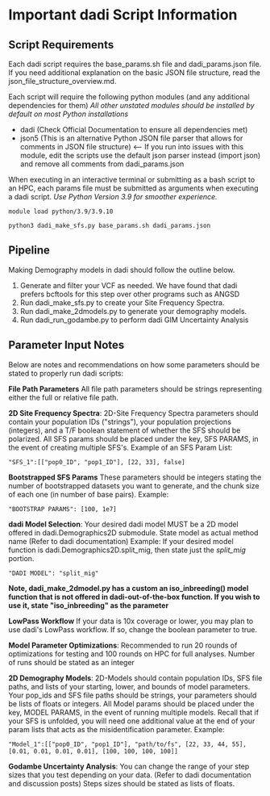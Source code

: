# Important dadi Script Information

## Script Requirements
Each dadi script requires the base_params.sh file and dadi_params.json file.
If you need additional explanation on the basic JSON file structure, read the json_file_structure_overview.md.

Each script will require the following python modules (and any additional dependencies for them)
*All other unstated modules should be installed by default on most Python installations*

- dadi (Check Official Documentation to ensure all dependencies met)
- json5 (This is an alternative Python JSON file parser that allows for comments in JSON file structure) <-- If you run into issues with this module, edit the scripts use the default json parser instead (import json) and remove all comments from dadi_params.json

When executing in an interactive terminal or submitting as a bash script to an HPC, each params file must be submitted as arguments when executing a dadi script.
*Use Python Version 3.9 for smoother experience.*
```
module load python/3.9/3.9.10

python3 dadi_make_sfs.py base_params.sh dadi_params.json
```

## Pipeline
Making Demography models in dadi should follow the outline below.
 1) Generate and filter your VCF as needed. We have found that dadi prefers bcftools for this step over other programs such as ANGSD
 2) Run dadi_make_sfs.py to create your Site Frequency Spectra.
 3) Run dadi_make_2dmodels.py to generate your demography models.
 4) Run dadi_run_godambe.py to perform dadi GIM Uncertainty Analysis


## Parameter Input Notes
Below are notes and recommendations on how some parameters should be stated to properly run dadi scripts:

**File Path Parameters**
All file path parameters should be strings representing either the full or relative file path.

**2D Site Frequency Spectra**:
2D-Site Frequency Spectra parameters should contain your population IDs ("strings"), your population projections (integers), and a T/F boolean statement of whether the SFS should be polarized. All SFS params should be placed under the key, SFS PARAMS, in the event of creating multiple SFS's.
Example of an SFS Param List:
```
"SFS_1":[["pop0_ID", "pop1_ID"], [22, 33], false]
```

**Bootstrapped SFS Params**
These parameters should be integers stating the number of bootstrapped datasets you want to generate, and the chunk size of each one (in number of base pairs).
Example:
```
"BOOTSTRAP PARAMS": [100, 1e7]
```

**dadi Model Selection**:
Your desired dadi model MUST be a 2D model offered in dadi.Demographics2D submodule. State model as actual method name (Refer to dadi documentation)
Example: If your desired model function is dadi.Demographics2D.split_mig, then state just the *split_mig* portion.
```
"DADI MODEL": "split_mig"
```
**Note, dadi_make_2dmodel.py has a custom an iso_inbreeding() model function that is not offered in dadi-out-of-the-box function. If you wish to use it, state "iso_inbreeding" as the parameter**

**LowPass Workflow**
If your data is 10x coverage or lower, you may plan to use dadi's LowPass workflow. If so, change the boolean parameter to true.

**Model Parameter Optimizations**:
Recommended to run 20 rounds of optimizations for testing and 100 rounds on HPC for full analyses.
Number of runs should be stated as an integer

**2D Demography Models**:
2D-Models should contain population IDs, SFS file paths, and lists of your starting, lower, and bounds of model parameters. Your pop_ids and SFS file paths should be strings, your parameters should be lists of floats or integers.
All Model params should be placed under the key, MODEL PARAMS, in the event of running multiple models.
Recall that if your SFS is unfolded, you will need one additional value at the end of your param lists that acts as the misidentification parameter.
Example: 
```
"Model_1":[["pop0_ID", "pop1_ID"], "path/to/fs", [22, 33, 44, 55], [0.01, 0.01, 0.01, 0.01], [100, 100, 100, 100]]
```
    
**Godambe Uncertainty Analysis**:
You can change the range of your step sizes that you test depending on your data. (Refer to dadi documentation and discussion posts)
Steps sizes should be stated as lists of floats.



